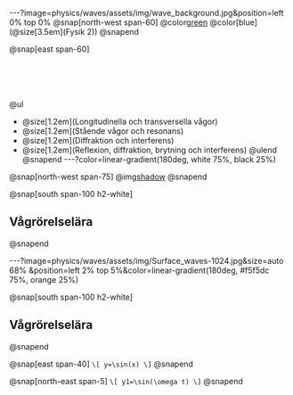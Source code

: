 ---?image=physics/waves/assets/img/wave_background.jpg&position=left 0% top 0%
@snap[north-west span-60]
@color[green](@size[4.5em](Vågrörelselära))
@color[blue](@size[3.5em](Fysik 2))
@snapend

@snap[east span-60]
<br><br><br><br><br>

@ul[](false)
- @size[1.2em](Longitudinella och transversella vågor)<br>
- @size[1.2em](Stående vågor och resonans)<br>
- @size[1.2em](Diffraktion och interferens)<br>
- @size[1.2em](Reflexion, diffraktion, brytning och interferens)
@ulend
@snapend
---?color=linear-gradient(180deg, white 75%, black 25%)

@snap[north-west span-75]
@img[shadow](physics/waves/assets/img/Surface_waves-1024.jpg)
@snapend

@snap[south span-100 h2-white]
## Vågrörelselära
@snapend

---?image=physics/waves/assets/img/Surface_waves-1024.jpg&size=auto 68% &position=left 2% top 5%&color=linear-gradient(180deg, #f5f5dc 75%, orange 25%)

@snap[south span-100 h2-white]
## Vågrörelselära
@snapend

@snap[east span-40]
`\[
y=\sin(x)
\]`
@snapend

@snap[north-east span-5]
`\[
y1=\sin(\omega t)
\]`
@snapend